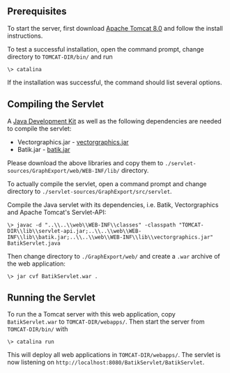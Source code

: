 <!--
 //////////////////////////////////////////////////////////////////////////////
 // @license
 // This demo file is part of yFiles for HTML 2.3.0.3.
 // Use is subject to license terms.
 //
 // Copyright (c) 2000-2020 by yWorks GmbH, Vor dem Kreuzberg 28,
 // 72070 Tuebingen, Germany. All rights reserved.
 //
 //////////////////////////////////////////////////////////////////////////////
-->
## Prerequisites

To start the server, first download [Apache Tomcat 8.0](https://tomcat.apache.org/download-80.cgi) and follow the install instructions.

To test a successful installation, open the command prompt, change directory to `TOMCAT-DIR/bin/` and run

```
\> catalina
```

If the installation was successful, the command should list several options.

## Compiling the Servlet

A [Java Development Kit](https://www.oracle.com/technetwork/java/javase/downloads/jdk8-downloads-2133151.html) as well as the following dependencies are needed to compile the servlet:

- Vectorgraphics.jar - [vectorgraphics.jar](https://www.yworks.com/resources/libs/vectorgraphics.jar)
- Batik.jar - [batik.jar](https://www.yworks.com/resources/libs/batik.jar)

Please download the above libraries and copy them to `./servlet-sources/GraphExport/web/WEB-INF/lib/` directory.

To actually compile the servlet, open a command prompt and change directory to `./servlet-sources/GraphExport/src/servlet`.

Compile the Java servlet with its dependencies, i.e. Batik, Vectorgraphics and Apache Tomcat's Servlet-API:

```
\> javac -d "..\\..\\web\\WEB-INF\\classes" -classpath "TOMCAT-DIR\\lib\\servlet-api.jar;..\\..\\web\\WEB-INF\\lib\\batik.jar;..\\..\\web\\WEB-INF\\lib\\vectorgraphics.jar" BatikServlet.java
```

Then change directory to `./GraphExport/web/` and create a `.war` archive of the web application:

```
\> jar cvf BatikServlet.war .
```

## Running the Servlet

To run the a Tomcat server with this web application, copy `BatikServlet.war` to `TOMCAT-DIR/webapps/`. Then start the server from `TOMCAT-DIR/bin/` with

```
\> catalina run
```

This will deploy all web applications in `TOMCAT-DIR/webapps/`. The servlet is now listening on `http://localhost:8080/BatikServlet/BatikServlet`.
